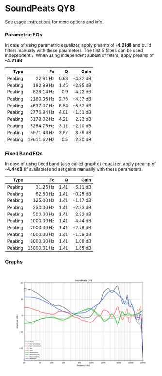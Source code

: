 # SoundPeats QY8
See [usage instructions](https://github.com/jaakkopasanen/AutoEq#usage) for more options and info.

### Parametric EQs
In case of using parametric equalizer, apply preamp of **-4.21dB** and build filters manually
with these parameters. The first 5 filters can be used independently.
When using independent subset of filters, apply preamp of **-4.21 dB**.

| Type    | Fc          |    Q | Gain     |
|--------:|------------:|-----:|---------:|
| Peaking | 22.81 Hz    | 0.63 | -4.82 dB |
| Peaking | 192.99 Hz   | 1.45 | -2.95 dB |
| Peaking | 826.14 Hz   | 0.9  | 4.22 dB  |
| Peaking | 2160.35 Hz  | 2.75 | -4.37 dB |
| Peaking | 4637.07 Hz  | 6.54 | -5.52 dB |
| Peaking | 2776.94 Hz  | 4.01 | -1.51 dB |
| Peaking | 3179.02 Hz  | 4.21 | 2.23 dB  |
| Peaking | 5254.75 Hz  | 3.11 | -2.10 dB |
| Peaking | 5971.43 Hz  | 3.97 | 3.59 dB  |
| Peaking | 19611.62 Hz | 0.5  | 2.80 dB  |

### Fixed Band EQs
In case of using fixed band (also called graphic) equalizer, apply preamp of **-4.44dB**
(if available) and set gains manually with these parameters.

| Type    | Fc          |    Q | Gain     |
|--------:|------------:|-----:|---------:|
| Peaking | 31.25 Hz    | 1.41 | -5.11 dB |
| Peaking | 62.50 Hz    | 1.41 | -0.25 dB |
| Peaking | 125.00 Hz   | 1.41 | -1.17 dB |
| Peaking | 250.00 Hz   | 1.41 | -2.33 dB |
| Peaking | 500.00 Hz   | 1.41 | 2.22 dB  |
| Peaking | 1000.00 Hz  | 1.41 | 4.44 dB  |
| Peaking | 2000.00 Hz  | 1.41 | -2.79 dB |
| Peaking | 4000.00 Hz  | 1.41 | -1.59 dB |
| Peaking | 8000.00 Hz  | 1.41 | 1.08 dB  |
| Peaking | 16000.01 Hz | 1.41 | 1.65 dB  |

### Graphs
![](./SoundPeats%20QY8.png)